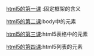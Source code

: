 [html5的第一课](./html/first.html) :固定框架的含义

[html5的第二课](./html/second.md):body中的元素

[html5的第三课](./html/3.md):html5表格中的元素

[html5的第四课](./html/4.md):html5列表的元素

